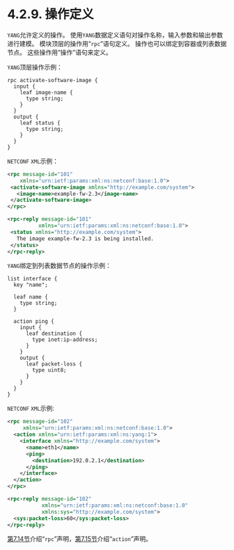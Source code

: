 # 4.2.9. 操作定义

`YANG`允许定义的操作。 使用`YANG`数据定义语句对操作名称，输入参数和输出参数进行建模。 模块顶层的操作用“`rpc`”语句定义。 操作也可以绑定到容器或列表数据节点。 这些操作用“操作”语句来定义。

`YANG`顶层操作示例：

```YANG
rpc activate-software-image {
  input {
    leaf image-name {
      type string;
    }
  }
  output {
    leaf status {
      type string;
    }
  }
}
```

 `NETCONF` `XML`示例：

 ```xml
 <rpc message-id="101"
     xmlns="urn:ietf:params:xml:ns:netconf:base:1.0">
  <activate-software-image xmlns="http://example.com/system">
    <image-name>example-fw-2.3</image-name>
  </activate-software-image>
</rpc>

<rpc-reply message-id="101"
           xmlns="urn:ietf:params:xml:ns:netconf:base:1.0">
  <status xmlns="http://example.com/system">
    The image example-fw-2.3 is being installed.
  </status>
</rpc-reply>
 ```

`YANG`绑定到列表数据节点的操作示例：

```YANG
list interface {
  key "name";

  leaf name {
    type string;
  }

  action ping {
    input {
      leaf destination {
        type inet:ip-address;
      }
    }
    output {
      leaf packet-loss {
        type uint8;
      }
    }
  }
}
```

`NETCONF` `XML`示例:

```xml
<rpc message-id="102"
     xmlns="urn:ietf:params:xml:ns:netconf:base:1.0">
  <action xmlns="urn:ietf:params:xml:ns:yang:1">
    <interface xmlns="http://example.com/system">
      <name>eth1</name>
      <ping>
        <destination>192.0.2.1</destination>
      </ping>
    </interface>
  </action>
</rpc>

<rpc-reply message-id="102"
           xmlns="urn:ietf:params:xml:ns:netconf:base:1.0"
           xmlns:sys="http://example.com/system">
  <sys:packet-loss>60</sys:packet-loss>
</rpc-reply>
```

[第7.14节](../section-7/7.14.md)介绍“`rpc`”声明，[第7.15节](../section-7/7.15.md)介绍“`action`”声明。

